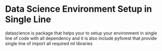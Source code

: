 # Data Science Environment Setup in Single Line
datascience is package that helps your to setup your environment in single line of code with all dependency and it is also include pyforest that provide single line of import all required ml libraries
